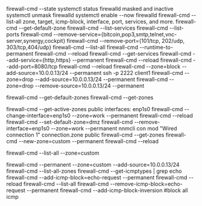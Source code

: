 firewall-cmd --state
systemctl status firewalld
    masked and inactive
systemctl unmask firewalld
systemctl enable --now firewalld
firewall-cmd --list-all
    zone, target, icmp-block, interface, port, services, and more.
firewall-cmd --get-default-zone
firewall-cmd --list-services 
firewall-cmd --list-ports
firewall-cmd --remove-service={bitcoin,pop3,smtp,telnet,vnc-server,synergy,cockpit}
firewall-cmd --remove-port={101/tcp, 202/udp, 303/tcp,404/udp}
firewall-cmd --list-all
firewall-cmd --runtime-to-permanent 
firewall-cmd --reload
firewall-cmd --get-services
firewall-cmd --add-service={http,https} --permanent
firewall-cmd --reload
firewall-cmd --add-port=8080/tcp
firewall-cmd --reload
firewall-cmd --zone=block --add-source=10.0.0.13/24 --permanent
ssh -p 2222 client1
firewall-cmd --zone=drop --add-source=10.0.0.13/24 --permanent
firewall-cmd --zone=drop --remove-source=10.0.0.13/24 --permanent

firewall-cmd --get-default-zones 
firewall-cmd --get-zones

firewall-cmd --get-active-zones
    public 
        interfaces: enp1s0
firewall-cmd --change-interface=enp1s0 --zone=work --permanent
firewall-cmd --reload
firewall-cmd --set-default-zone=dmz
firewall-cmd --remove-interface=enp1s0 --zone=work --permanent 
nnmcli con mod "Wired connection 1" connection.zone public
firewall-cmd --get-zones
firewall-cmd --new-zone=custom --permanent
firewall-cmd --reload

firewall-cmd --list-all --zone=custom

firewall-cmd --permanent --zone=custom --add-source=10.0.0.13/24
firewall-cmd --list-all-zones
firewall-cmd --get-icmptypes | grep echo
firewall-cmd --add-icmp-block=echo-request --permanent
firewall-cmd --reload
firewall-cmd --list-all
firewall-cmd --remove-icmp-block=echo-request --permanent
firewall-cmd --add-icmp-block-inversion  #block all icmp 
